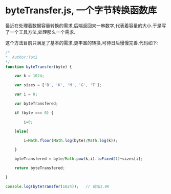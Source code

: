 # byteTransfer.js, 一个字节转换函数库



最近在处理着数据容量转换的需求,后端返回来一串数字,代表着容量的大小.于是写了一个工具方法,处理那么一个需求.



这个方法目前只满足了基本的需求,更丰富的转换,可待日后慢慢完善.代码如下:



```js
/* 
*  Author:Toti 
*/
function byteTransfer(byte) {

    var k = 1024;

    var sizes = ['B', 'K', 'M', 'G', 'T'];

    var i = 0;

    var byteTransfered;

    if (byte === 0) {

        i=0;

    }else{

        i=Math.floor(Math.log(byte)/Math.log(k));

    }

    byteTransfered = byte/Math.pow(k,i).toFixed(1)+sizes[i];

    return byteTransfered;

}

console.log(byteTransfer(1024));   // 输出1.0K
```

